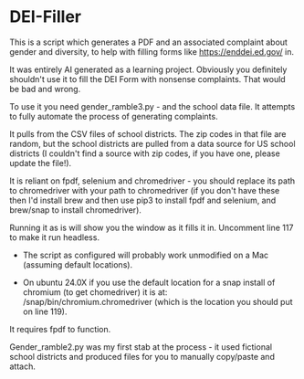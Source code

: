 # DEI-Filler
This is a script which generates a PDF and an associated complaint about gender and diversity, to help with filling forms like https://enddei.ed.gov/ in. 

It was entirely AI generated as a learning project. Obviously you definitely shouldn't use it to fill the DEI Form with nonsense complaints. That would be bad and wrong.

To use it you need gender_ramble3.py - and the school data file. It attempts to fully automate the process of generating complaints. 

It pulls from the CSV files of school districts. The zip codes in that file are random, but the school districts are pulled from a data source for US school districts (I couldn't find a source with zip codes, if you have one, please update the file!).

It is reliant on fpdf, selenium and chromedriver - you should replace its path to chromedriver with your path to chromedriver (if you don't have these then I'd install brew and then use pip3 to install fpdf and selenium, and brew/snap to install chromedriver).

Running it as is will show you the window as it fills it in. Uncomment line 117 to make it run headless.

- The script as configured will probably work unmodified on a Mac (assuming default locations).

- On ubuntu 24.0X if you use the default location for a snap install of chromium (to get chomedriver) it is at: /snap/bin/chromium.chromedriver (which is the location you should put on line 119).


It requires fpdf to function.

Gender_ramble2.py was my first stab at the process - it used fictional school districts and produced files for you to manually copy/paste and attach.
